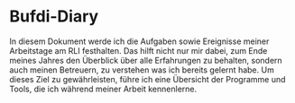 # Bufdi-Diary

In diesem Dokument werde ich die Aufgaben sowie Ereignisse meiner Arbeitstage am RLI festhalten. 
Das hilft nicht nur mir dabei, zum Ende meines Jahres den Überblick über alle Erfahrungen zu 
behalten, sondern auch meinen Betreuern, zu verstehen was ich bereits gelernt habe. Um dieses Ziel 
zu gewährleisten, führe ich eine Übersicht der Programme und Tools, die ich während meiner Arbeit
kennenlerne.